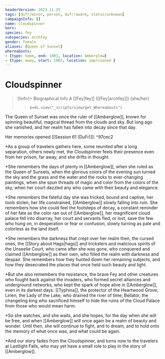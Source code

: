 ```yaml
---
headerVersion: 2023.11.25
tags: [dufr/minor, person, dufr/aware, status/unknown]
campaignInfo: []
name: Cloudspinner
born:
species: fey
subspecies: archfey
gender: female
aliases: [Queen of Sunset]
whereabouts:
- {type: home, end: 1001, location: Amberglow}
- {type: away, start: 1002, location: imprisoned }
---
```

# Cloudspinner
>[!info]+ Biographical Info
> A [[Fey|fey]] ([[Fey|archfey]]) (she/her)
>> `$=dv.view("_scripts/view/get_Whereabouts")`

The Queen of Sunset was once the ruler of [[Amberglow]], known for spinning beautiful, magical thread from the clouds and sky. But long ago she vanished, and her realm has fallen into decay since that day.  

Her memories opened [[Session 61 (DuFr)]]: ^97cec2

*As a group of travelers gathers here, some reunited after a long separation, others newly met, the Cloudspinner feels their presence even from her prison, far away, and she drifts in thought.

*She remembers the days of plenty in [[Amberglow]], when she ruled as the Queen of Sunsets, when the glorious colors of the evening sun turned the sky and the grass and the water and the rocks to ever-changing paintings, when she spun threads of magic and color from the colors of the sky, when her court dazzled any who came with their beauty and elegance.

*She remembers the fateful day she was tricked, bound and captive, her tools stolen, her life constrained, [[Amberglow]] slowly falling into ruin. She remembers how she could feel the footsteps of decay, a constant reminder of her fate as the color ran out of [[Amberglow]], her magnificent cloud palace fell into disarray, her court and servants fled, or lost, save the few who hung on, in desperation or fear or confusion, slowly turning as pale and colorless as the land itself.

*She remembers the darkness that crept over her realm then, the cursed ones, the [[Story about Hags|hags]] and tricksters and malicious spirits of the Unseelie Court, who came after she was gone, who conquered and claimed [[Amberglow]] as their own, who filled the realm with darkness and despair. She remembers how they hunted down her remaining subjects, and how they desecrated the places that once held such beauty and light.

*But she also remembers the resistance, the brave Fey and other creatures who fought back against the invaders, who formed secret alliances and underground networks, who kept the spark of hope alive in [[Amberglow]], even in its darkest days. [[Typhina]], the protector of the Heartwood Grove; Lirien, the Lady of the Lake, who drained the river of time; Bellator, the changeling king who sacrificed himself to hide the ruins of the Cloud Palace from those who would mean harm.

*So she watches, and she waits, and she hopes, for the day when she will be free, and when [[Amberglow]] will once again be a realm of beauty and wonder. Until then, she will continue to fight, and to dream, and to hold onto the memory of what once was, and what could be again.

*And our story fades from the Cloudspinner, and turns now to the travelers at Lastlight Falls, who may yet have a small role to play in the story of [[Amberglow]].

